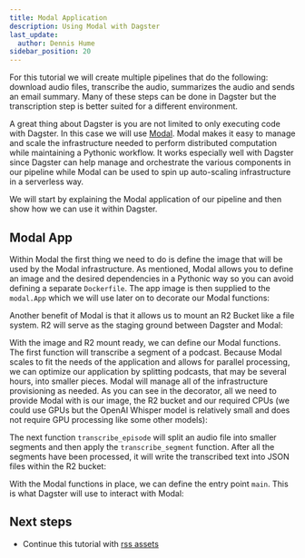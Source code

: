 ```yaml
---
title: Modal Application
description: Using Modal with Dagster
last_update:
  author: Dennis Hume
sidebar_position: 20
---
```


For this tutorial we will create multiple pipelines that do the following: download audio files, transcribe the audio, summarizes the audio and sends an email summary. Many of these steps can be done in Dagster but the transcription step is better suited for a different environment.

A great thing about Dagster is you are not limited to only executing code with Dagster. In this case we will use [Modal](https://modal.com/). Modal makes it easy to manage and scale the infrastructure needed to perform distributed computation while maintaining a Pythonic workflow. It works especially well with Dagster since Dagster can help manage and orchestrate the various components in our pipeline while Modal can be used to spin up auto-scaling infrastructure in a serverless way.

We will start by explaining the Modal application of our pipeline and then show how we can use it within Dagster.

## Modal App

Within Modal the first thing we need to do is define the image that will be used by the Modal infrastructure. As mentioned, Modal allows you to define an image and the desired dependencies in a Pythonic way so you can avoid defining a separate `Dockerfile`. The app image is then supplied to the `modal.App` which we will use later on to decorate our Modal functions:

<CodeExample path="project_dagster_modal_pipes/modal_project/transcribe.py" language="python" lineStart="56" lineEnd="79"/>

Another benefit of Modal is that it allows us to mount an R2 Bucket like a file system. R2 will serve as the staging ground between Dagster and Modal:

<CodeExample path="project_dagster_modal_pipes/modal_project/transcribe.py" language="python" lineStart="80" lineEnd="91"/>

With the image and R2 mount ready, we can define our Modal functions. The first function will transcribe a segment of a podcast. Because Modal scales to fit the needs of the application and allows for parallel processing, we can optimize our application by splitting podcasts, that may be several hours, into smaller pieces. Modal will manage all of the infrastructure provisioning as needed. As you can see in the decorator, all we need to provide Modal with is our image, the R2 bucket and our required CPUs (we could use GPUs but the OpenAI Whisper model is relatively small and does not require GPU processing like some other models):

<CodeExample path="project_dagster_modal_pipes/modal_project/transcribe.py" language="python" lineStart="147" lineEnd="193"/>

The next function `transcribe_episode` will split an audio file into smaller segments and then apply the `transcribe_segment` function. After all the segments have been processed, it will write the transcribed text into JSON files within the R2 bucket:

<CodeExample path="project_dagster_modal_pipes/modal_project/transcribe.py" language="python" lineStart="215" lineEnd="234"/>

With the Modal functions in place, we can define the entry point `main`. This is what Dagster will use to interact with Modal:

<CodeExample path="project_dagster_modal_pipes/modal_project/transcribe.py" language="python" lineStart="236" lineEnd="261"/>

## Next steps

- Continue this tutorial with [rss assets](rss-assets)
